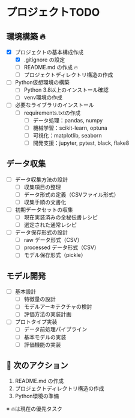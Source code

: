 # プロジェクトTODO

## 環境構築 🔥
- [x] プロジェクトの基本構成作成
  - [x] .gitignore の設定
  - [ ] README.md の作成 🔥
  - [ ] プロジェクトディレクトリ構造の作成
- [ ] Python仮想環境の構築
  - [ ] Python 3.8以上のインストール確認
  - [ ] venv環境の作成
- [ ] 必要なライブラリのインストール
  - [ ] requirements.txtの作成
    - [ ] データ処理：pandas, numpy
    - [ ] 機械学習：scikit-learn, optuna
    - [ ] 可視化：matplotlib, seaborn
    - [ ] 開発支援：jupyter, pytest, black, flake8

## データ収集
- [ ] データ収集方法の設計
  - [ ] 収集項目の整理
  - [ ] データ形式の定義（CSVファイル形式）
  - [ ] 収集手順の文書化
- [ ] 初期データセットの収集
  - [ ] 現在実装済みの全秘伝書レシピ
  - [ ] 選定された通常レシピ
- [ ] データ保存形式の設計
  - [ ] raw データ形式（CSV）
  - [ ] processed データ形式（CSV）
  - [ ] モデル保存形式（pickle）

## モデル開発
- [ ] 基本設計
  - [ ] 特徴量の設計
  - [ ] モデルアーキテクチャの検討
  - [ ] 評価方法の実装計画
- [ ] プロトタイプ実装
  - [ ] データ前処理パイプライン
  - [ ] 基本モデルの実装
  - [ ] 評価機能の実装

## 🏃 次のアクション
1. README.md の作成
2. プロジェクトディレクトリ構造の作成
3. Python環境の準備

※ 🔥は現在の優先タスク 